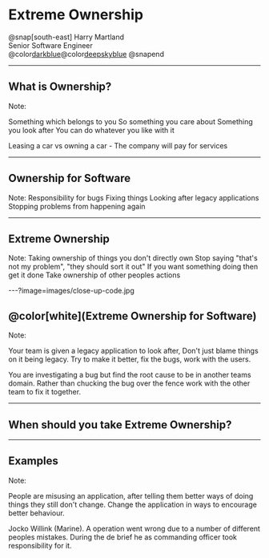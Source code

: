 # Extreme Ownership

@snap[south-east]
Harry Martland  
Senior Software Engineer  
@color[darkblue](Booking)@color[deepskyblue](Go)
@snapend

---

## What is Ownership?

Note:

Something which belongs to you
So something you care about
Something you look after
You can do whatever you like with it

Leasing a car vs owning a car - The company will pay for services

---

## Ownership for Software

Note:
Responsibility for bugs
Fixing things
Looking after legacy applications
Stopping problems from happening again

---

## Extreme Ownership

Note:
Taking ownership of things you don't directly own
Stop saying "that's not my problem", "they should sort it out"
If you want something doing then get it done
Take ownership of other peoples actions

---?image=images/close-up-code.jpg

## @color[white](Extreme Ownership for Software)

Note: 

Your team is given a legacy application to look after, Don't just blame things on it being legacy.
Try to make it better, fix the bugs, work with the users.

You are investigating a bug but find the root cause to be in another teams domain. 
Rather than chucking the bug over the fence work with the other team to fix it together.

---

## When should you take Extreme Ownership?

---

## Examples

Note:

People are misusing an application, after telling them better ways of doing things they still don't change.
Change the application in ways to encourage better behaviour. 

Jocko Willink (Marine). A operation went wrong due to a number of different peoples mistakes.
During the de brief he as commanding officer took responsibility for it.
